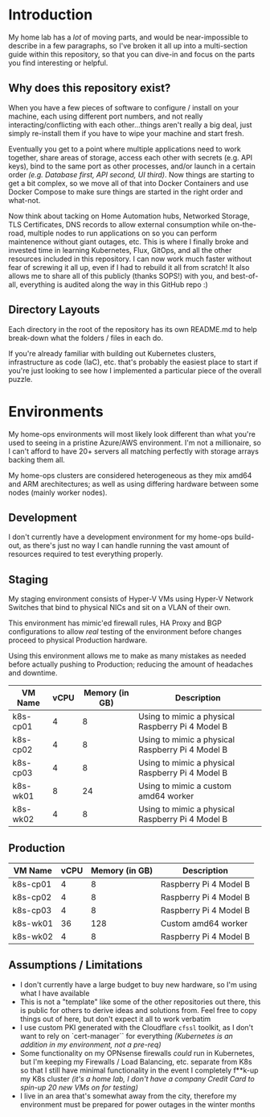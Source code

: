 # Introduction

My home lab has a _lot_ of moving parts, and would be near-impossible to describe in a few paragraphs, so I've broken it all up into a multi-section guide within this repository, so that you can dive-in and focus on the parts you find interesting or helpful.

## Why does this repository exist?

When you have a few pieces of software to configure / install on your machine, each using different port numbers, and not really interacting/conflicting with each other...things aren't really a big deal, just simply re-install them if you have to wipe your machine and start fresh.

Eventually you get to a point where multiple applications need to work together, share areas of storage, access each other with secrets (e.g. API keys), bind to the same port as other processes, and/or launch in a certain order _(e.g. Database first, API second, UI third)_. Now things are starting to get a bit complex, so we move all of that into Docker Containers and use Docker Compose to make sure things are started in the right order and what-not.

Now think about tacking on Home Automation hubs, Networked Storage, TLS Certificates, DNS records to allow external consumption while on-the-road, multiple nodes to run applications on so you can perform maintenence without giant outages, etc. This is where I finally broke and invested time in learning Kubernetes, Flux, GitOps, and all the other resources included in this repository. I can now work much faster without fear of screwing it all up, even if I had to rebuild it all from scratch! It also allows me to share all of this publicly (thanks SOPS!) with you, and best-of-all, everything is audited along the way in this GitHub repo :)

## Directory Layouts

Each directory in the root of the repository has its own README.md to help break-down what the folders / files in each do.

If you're already familiar with building out Kubernetes clusters, infrastructure as code (IaC), etc. that's probably the easiest place to start if you're just looking to see how I implemented a particular piece of the overall puzzle.

# Environments

My home-ops environments will most likely look different than what you're used to seeing in a pristine Azure/AWS environment. I'm not a millionaire, so I can't afford to have 20+ servers all matching perfectly with storage arrays backing them all.

My home-ops clusters are considered heterogeneous as they mix amd64 and ARM arechitectures; as well as using differing hardware between some nodes (mainly worker nodes).

## Development

I don't currently have a development environment for my home-ops build-out, as there's just no way I can handle running the vast amount of resources required to test everything properly.

## Staging

My staging environment consists of Hyper-V VMs using Hyper-V Network Switches that bind to physical NICs and sit on a VLAN of their own.

This environment has mimic'ed firewall rules, HA Proxy and BGP configurations to allow _real_ testing of the environment before changes proceed to physical Production hardware.

Using this environment allows me to make as many mistakes as needed before actually pushing to Production; reducing the amount of headaches and downtime.

| VM Name | vCPU | Memory (in GB) | Description |
|-|-|-|-|
| k8s-cp01 | 4 | 8  | Using to mimic a physical Raspberry Pi 4 Model B |
| k8s-cp02 | 4 | 8  | Using to mimic a physical Raspberry Pi 4 Model B |
| k8s-cp03 | 4 | 8  | Using to mimic a physical Raspberry Pi 4 Model B |
| k8s-wk01 | 8 | 24 | Using to mimic a custom amd64 worker |
| k8s-wk02 | 4 | 8  | Using to mimic a physical Raspberry Pi 4 Model B |

## Production

| VM Name | vCPU | Memory (in GB) | Description |
|-|-|-|-|
| k8s-cp01 | 4 | 8  | Raspberry Pi 4 Model B |
| k8s-cp02 | 4 | 8  | Raspberry Pi 4 Model B |
| k8s-cp03 | 4 | 8  | Raspberry Pi 4 Model B |
| k8s-wk01 | 36 | 128 | Custom amd64 worker |
| k8s-wk02 | 4 | 8  | Raspberry Pi 4 Model B |

## Assumptions / Limitations

* I don't currently have a large budget to buy new hardware, so I'm using what I have available
* This is not a "template" like some of the other repositories out there, this is public for others to derive ideas and solutions from. Feel free to copy things out of here, but don't expect it all to work verbatim
* I use custom PKI generated with the Cloudflare `cfssl` toolkit, as I don't want to rely on `cert-manager`` for everything _(Kubernetes is an addition in my environment, not a pre-req)_
* Some functionality on my OPNsense firewalls _could_ run in Kubernetes, but I'm keeping my Firewalls / Load Balancing, etc. separate from K8s so that I still have minimal functionality in the event I completely f**k-up my K8s cluster _(it's a home lab, I don't have a company Credit Card to spin-up 20 new VMs on for testing)_
* I live in an area that's somewhat away from the city, therefore my environment must be prepared for power outages in the winter months

